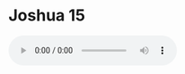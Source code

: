# Joshua 15

<audio controls>
  <source src="https://openbible.com/audio/hays/BSB_06_Jos_015_H.mp3" type="audio/mp3" />
  <a href="https://openbible.com/audio/hays/BSB_06_Jos_015_H.mp3" download="https://openbible.com/audio/hays/BSB_06_Jos_015_H.mp3">Download MP3 audio</a>.
</audio>

<!--@include: @/bible/translations/bsb/06_jos/verses/015.md-->